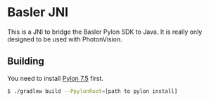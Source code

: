 # Basler JNI
This is a JNI to bridge the Basler Pylon SDK to Java. It is really only designed to be used with PhotonVision.

## Building
You need to install [Pylon 7.5](https://www.baslerweb.com/en-us/downloads/software/3359722533/?downloadCategory.values.label.data=pylon) first.
```bash
$ ./gradlew build --PpylonRoot=[path to pylon install]
```